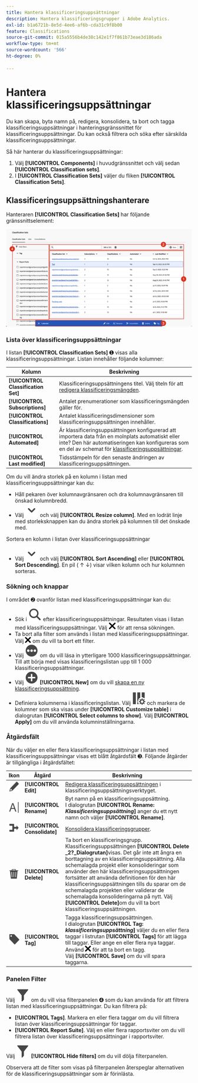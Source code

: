 ```yaml
---
title: Hantera klassificeringsuppsättningar
description: Hantera klassificeringsgrupper i Adobe Analytics.
exl-id: b1a6721b-8e5d-4ee6-af6b-cda31c9f8b00
feature: Classifications
source-git-commit: 015a5556b4de38c142e1f7f861b73eae3d186ada
workflow-type: tm+mt
source-wordcount: '566'
ht-degree: 0%

---
```


# Hantera klassificeringsuppsättningar

Du kan skapa, byta namn på, redigera, konsolidera, ta bort och tagga klassificeringsuppsättningar i hanteringsgränssnittet för klassificeringsuppsättningar. Du kan också filtrera och söka efter särskilda klassificeringsuppsättningar.

Så här hanterar du klassificeringsuppsättningar:

1. Välj **[!UICONTROL Components]** i huvudgränssnittet och välj sedan **[!UICONTROL Classification sets]**.
1. I **[!UICONTROL Classification Sets]** väljer du fliken **[!UICONTROL Classification Sets]**.

## Klassificeringsuppsättningshanterare

Hanteraren **[!UICONTROL Classification Sets]** har följande gränssnittselement:

![Klassificeringsuppsättningshanteraren](assets/classification-sets-manage.png)


### Lista över klassificeringsuppsättningar

I listan **[!UICONTROL Classification Sets]** ➊ visas alla klassificeringsuppsättningar. Listan innehåller följande kolumner:

| Kolumn | Beskrivning |
|---|---|
| **[!UICONTROL Classification Set]** | Klassificeringsuppsättningens titel. Välj titeln för att [redigera klassificeringsmängden](create.md#edit-a-classification-set). |
| **[!UICONTROL Subscriptions]** | Antalet prenumerationer som klassificeringsmängden gäller för. |
| **[!UICONTROL Classifications]** | Antalet klassificeringsdimensioner som klassificeringsuppsättningen innehåller. |
| **[!UICONTROL Automated]** | Är klassificeringsuppsättningen konfigurerad att importera data från en molnplats automatiskt eller inte? Den här automatiseringen kan konfigureras som en del av schemat för [klassificeringsuppsättningar](schema.md). |
| **[!UICONTROL Last modified]** | Tidsstämpeln för den senaste ändringen av klassificeringsuppsättningen. |

Om du vill ändra storlek på en kolumn i listan med klassificeringsuppsättningar kan du:

* Håll pekaren över kolumnavgränsaren och dra kolumnavgränsaren till önskad kolumnbredd.
* Välj ![SparrNed](/help/assets/icons/ChevronDown.svg) och välj **[!UICONTROL Resize column]**. Med en lodrät linje med storleksknappen kan du ändra storlek på kolumnen till det önskade med.

Sortera en kolumn i listan över klassificeringsuppsättningar

* Välj ![SparrNed](/help/assets/icons/ChevronDown.svg) och välj **[!UICONTROL Sort Ascending]** eller **[!UICONTROL Sort Descending]**. En pil ( ↑ ↓) visar vilken kolumn och hur kolumnen sorteras.

### Sökning och knappar

I området ➋ ovanför listan med klassificeringsuppsättningar kan du:

* Sök i ![Sök](/help/assets/icons/Search.svg) efter klassificeringsuppsättningar. Resultaten visas i listan med klassificeringsuppsättningar. Välj ![CrossSize200](/help/assets/icons/CrossSize200.svg) för att rensa sökningen.
* Ta bort alla filter som används i listan med klassificeringsuppsättningar. Välj ![CrossSize100](/help/assets/icons/CrossSize100.svg) om du vill ta bort ett filter.
* Välj ![MoreCircle](/help/assets/icons/MoreCircle.svg) om du vill läsa in ytterligare 1000 klassificeringsuppsättningar. Till att börja med visas klassificeringslistan upp till 1 000 klassificeringsuppsättningar.
* Välj ![AddCircle](/help/assets/icons/AddCircle.svg) **[!UICONTROL New]** om du vill [skapa en ny klassificeringsuppsättning](create.md#create-a-classification-set).
* Definiera kolumnerna i klassificeringslistan. Välj ![Kolumninställning](/help/assets/icons/ColumnSetting.svg) och markera de kolumner som ska visas under **[!UICONTROL Customize table]** i dialogrutan **[!UICONTROL Select columns to show]**. Välj **[!UICONTROL Apply]** om du vill använda kolumninställningarna.


### Åtgärdsfält

När du väljer en eller flera klassificeringsuppsättningar i listan med klassificeringsuppsättningar visas ett blått åtgärdsfält ➌. Följande åtgärder är tillgängliga i åtgärdsfältet:

| Ikon | Åtgärd | Beskrivning |
|---|---|---|
| ![Redigera](/help/assets/icons/Edit.svg) | **[!UICONTROL Edit]** | [Redigera klassificeringsuppsättningen](create.md#edit-a-classification-set) i klassificeringsuppsättningsverktyget. |
| ![Byt namn](/help/assets/icons/Rename.svg) | **[!UICONTROL Rename]** | Byt namn på en klassificeringsuppsättning.<br/>I dialogrutan **[!UICONTROL Rename: _Klassificeringsuppsättning_]** anger du ett nytt namn och väljer **[!UICONTROL Rename]**. |
| ![Sammanfoga](/help/assets/icons/Merge.svg) | **[!UICONTROL Consolidate]** | [Konsolidera klassificeringsgrupper](/help/components/classifications/sets/consolidations/manage.md). |
| ![Ta bort](/help/assets/icons/Delete.svg) | **[!UICONTROL Delete]** | Ta bort en klassificeringsgrupp.<br/>Klassificeringsuppsättningen **[!UICONTROL Delete _2?_Dialogrutan]**&#x200B;visas. Det går inte att ångra en borttagning av en klassificeringsuppsättning. Alla schemalagda projekt eller konsolideringar som använder den här klassificeringsuppsättningen fortsätter att använda definitionen för den här klassificeringsuppsättningen tills du sparar om de schemalagda projekten eller validerar de schemalagda konsolideringarna på nytt. Välj **[!UICONTROL Delete]**&#x200B;om du vill ta bort klassificeringsuppsättningen. |
| ![Etikett](/help/assets/icons/Label.svg) | **[!UICONTROL Tag]** | Tagga klassificeringsuppsättningen.<br/>I dialogrutan **[!UICONTROL Tag: _klassificeringsuppsättning_]** väljer du en eller flera taggar i listrutan **[!UICONTROL Tags]** för att lägga till taggar. Eller ange en eller flera nya taggar. Använd ![CrossSize100](/help/assets/icons/CrossSize100.svg) för att ta bort en tagg. <br/>Välj **[!UICONTROL Save]** om du vill spara taggarna. |


### Panelen Filter

Välj ![Filter](/help/assets/icons/Filter.svg) om du vill visa filterpanelen ➍ som du kan använda för att filtrera listan med klassificeringsuppsättningar. Du kan filtrera på:

* **[!UICONTROL Tags]**. Markera en eller flera taggar om du vill filtrera listan över klassificeringsuppsättningar för taggar.
* **[!UICONTROL Report Suite]**. Välj en eller flera rapportsviter om du vill filtrera listan över klassificeringsuppsättningar i rapportsviter.

Välj ![Filter](/help/assets/icons/Filter.svg) **[!UICONTROL Hide filters]** om du vill dölja filterpanelen.

Observera att de filter som visas på filterpanelen återspeglar alternativen för de klassificeringsuppsättningar som är förinlästa.


<!-- old content

The Classification set manager allows you to create, edit, or delete classification sets.

**[!UICONTROL Components]** > **[!UICONTROL Classification sets]** > **[!UICONTROL Sets]**

Classification sets consist of **Subscriptions** (report suite and dimension combinations) and **Classification names** (dimensions containing classification data). Subscriptions are configured under [Settings](settings.md), while classification names are configured under [Schema](schema.md).

## Filter classification sets

The left side of the Classification set manager provides filter settings to locate the desired classification set. Clicking the filter icon toggles the filter settings visibility. You can filter classification sets by **[!UICONTROL Tags]** or **[!UICONTROL Report suite]**.

![Classification set filters](../../assets/classification-set-filters.png)

Note that 1,000 classification sets are preloaded at a time. The filters shown in the left rail reflect the options for the sets that are preloaded.

## Classification set manager columns

The following columns are available in the Classification set manager:

* **[!UICONTROL Classification set]**: The classification set name. Clicking a classification set name edits its [settings](settings.md).
* **[!UICONTROL Subscriptions]**: The number of subscriptions that this classification set applies to.
* **[!UICONTROL Classifications]**: The number of classification dimensions that the classification set contains.
* **[!UICONTROL Automated]**: Determines if the classification set is configured to automatically import data from a cloud location. Automation can be configured in the classification set's [schema](schema.md).
* **[!UICONTROL Last Modified]**: The date and time that the classification set was last modified.

## Create or edit options

The following buttons are available in the Classification set manager:

* **[!UICONTROL Add]**: [Create](create.md) a classification set.
* **[!UICONTROL Search by title]**: Search for classification sets by name.
* **[!UICONTROL Load more]**: The Classification set manager initially displays up to 1000 classification sets. This button loads 1000 more classification sets.
* **Show/Hide columns**: Toggle visibility for any column besides [!UICONTROL Classification set].

Select one or more classification sets by clicking the checkbox next to the desired classification set. Selecting a classification set reveals the following options:

* **[!UICONTROL Tag]**: Add one or more tags to the selected classification sets, which allows you to organize or group classification sets to make them easier to locate in the future.
* **[!UICONTROL Delete]**: Deletes the classification set. Classification dimensions based on this classification set are no longer available. Scheduled projects using the deleted classification set continue using dependent dimensions until you resave the scheduled project.
* **[!UICONTROL Consolidate]**: Start a new [consolidation](../consolidations/process.md).
* **[!UICONTROL Rename]**: Rename the selected classification set.

-->